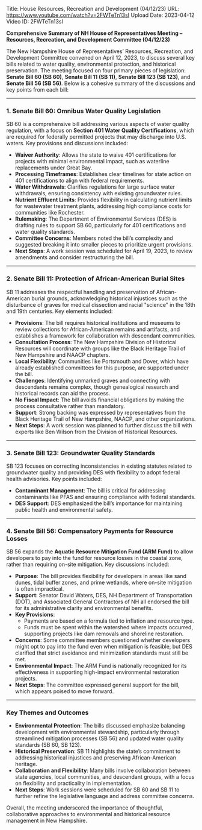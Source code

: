 Title: House Resources, Recreation and Development (04/12/23)
URL: https://www.youtube.com/watch?v=2FWTeTn13sI
Upload Date: 2023-04-12
Video ID: 2FWTeTn13sI

**Comprehensive Summary of NH House of Representatives Meeting – Resources, Recreation, and Development Committee (04/12/23)**

The New Hampshire House of Representatives’ Resources, Recreation, and Development Committee convened on April 12, 2023, to discuss several key bills related to water quality, environmental protection, and historical preservation. The meeting focused on four primary pieces of legislation: **Senate Bill 60 (SB 60)**, **Senate Bill 11 (SB 11)**, **Senate Bill 123 (SB 123)**, and **Senate Bill 56 (SB 56)**. Below is a cohesive summary of the discussions and key points from each bill:

---

### **1. Senate Bill 60: Omnibus Water Quality Legislation**
SB 60 is a comprehensive bill addressing various aspects of water quality regulation, with a focus on **Section 401 Water Quality Certifications**, which are required for federally permitted projects that may discharge into U.S. waters. Key provisions and discussions included:  
- **Waiver Authority**: Allows the state to waive 401 certifications for projects with minimal environmental impact, such as waterline replacements under Great Bay.  
- **Processing Timeframes**: Establishes clear timelines for state action on 401 certifications to align with federal requirements.  
- **Water Withdrawals**: Clarifies regulations for large surface water withdrawals, ensuring consistency with existing groundwater rules.  
- **Nutrient Effluent Limits**: Provides flexibility in calculating nutrient limits for wastewater treatment plants, addressing high compliance costs for communities like Rochester.  
- **Rulemaking**: The Department of Environmental Services (DES) is drafting rules to support SB 60, particularly for 401 certifications and water quality standards.  
- **Committee Concerns**: Members noted the bill’s complexity and suggested breaking it into smaller pieces to prioritize urgent provisions.  
- **Next Steps**: A work session was scheduled for April 19, 2023, to review amendments and consider restructuring the bill.

---

### **2. Senate Bill 11: Protection of African-American Burial Sites**
SB 11 addresses the respectful handling and preservation of African-American burial grounds, acknowledging historical injustices such as the disturbance of graves for medical dissection and racial "science" in the 18th and 19th centuries. Key elements included:  
- **Provisions**: The bill requires historical institutions and museums to review collections for African-American remains and artifacts, and establishes a framework for collaboration with descendant communities.  
- **Consultation Process**: The New Hampshire Division of Historical Resources will coordinate with groups like the Black Heritage Trail of New Hampshire and NAACP chapters.  
- **Local Flexibility**: Communities like Portsmouth and Dover, which have already established committees for this purpose, are supported under the bill.  
- **Challenges**: Identifying unmarked graves and connecting with descendants remains complex, though genealogical research and historical records can aid the process.  
- **No Fiscal Impact**: The bill avoids financial obligations by making the process consultative rather than mandatory.  
- **Support**: Strong backing was expressed by representatives from the Black Heritage Trail of New Hampshire, NAACP, and other organizations.  
- **Next Steps**: A work session was planned to further discuss the bill with experts like Ben Wilson from the Division of Historical Resources.

---

### **3. Senate Bill 123: Groundwater Quality Standards**
SB 123 focuses on correcting inconsistencies in existing statutes related to groundwater quality and providing DES with flexibility to adopt federal health advisories. Key points included:  
- **Contaminant Management**: The bill is critical for addressing contaminants like PFAS and ensuring compliance with federal standards.  
- **DES Support**: DES emphasized the bill’s importance for maintaining public health and environmental safety.  

---

### **4. Senate Bill 56: Compensatory Payments for Resource Losses**
SB 56 expands the **Aquatic Resource Mitigation Fund (ARM Fund)** to allow developers to pay into the fund for resource losses in the coastal zone, rather than requiring on-site mitigation. Key discussions included:  
- **Purpose**: The bill provides flexibility for developers in areas like sand dunes, tidal buffer zones, and prime wetlands, where on-site mitigation is often impractical.  
- **Support**: Senator David Waters, DES, NH Department of Transportation (DOT), and Associated General Contractors of NH all endorsed the bill for its administrative clarity and environmental benefits.  
- **Key Provisions**:  
  - Payments are based on a formula tied to inflation and resource type.  
  - Funds must be spent within the watershed where impacts occurred, supporting projects like dam removals and shoreline restoration.  
- **Concerns**: Some committee members questioned whether developers might opt to pay into the fund even when mitigation is feasible, but DES clarified that strict avoidance and minimization standards must still be met.  
- **Environmental Impact**: The ARM Fund is nationally recognized for its effectiveness in supporting high-impact environmental restoration projects.  
- **Next Steps**: The committee expressed general support for the bill, which appears poised to move forward.

---

### **Key Themes and Outcomes**
- **Environmental Protection**: The bills discussed emphasize balancing development with environmental stewardship, particularly through streamlined mitigation processes (SB 56) and updated water quality standards (SB 60, SB 123).  
- **Historical Preservation**: SB 11 highlights the state’s commitment to addressing historical injustices and preserving African-American heritage.  
- **Collaboration and Flexibility**: Many bills involve collaboration between state agencies, local communities, and descendant groups, with a focus on flexibility and practicality in implementation.  
- **Next Steps**: Work sessions were scheduled for SB 60 and SB 11 to further refine the legislative language and address committee concerns.

Overall, the meeting underscored the importance of thoughtful, collaborative approaches to environmental and historical resource management in New Hampshire.